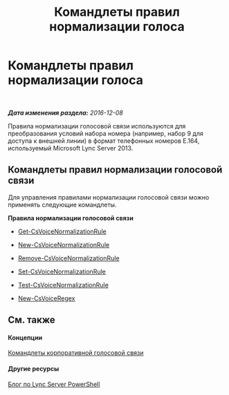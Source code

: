 ﻿---
title: Командлеты правил нормализации голоса
TOCTitle: Командлеты правил нормализации голоса
ms:assetid: 8d500ccb-318b-4bb3-87fe-63bff4d8d436
ms:mtpsurl: https://technet.microsoft.com/ru-ru/library/Gg415662(v=OCS.15)
ms:contentKeyID: 49310468
ms.date: 12/10/2016
mtps_version: v=OCS.15
ms.translationtype: HT
---

# Командлеты правил нормализации голоса

 

_**Дата изменения раздела:** 2016-12-08_

Правила нормализации голосовой связи используются для преобразования условий набора номера (например, набор 9 для доступа к внешней линии) в формат телефонных номеров E.164, используемый Microsoft Lync Server 2013.

## Командлеты правил нормализации голосовой связи

Для управления правилами нормализации голосовой связи можно применять следующие командлеты.

**Правила нормализации голосовой связи**

  -   
    [Get-CsVoiceNormalizationRule](get-csvoicenormalizationrule.md)

  -   
    [New-CsVoiceNormalizationRule](new-csvoicenormalizationrule.md)

  -   
    [Remove-CsVoiceNormalizationRule](remove-csvoicenormalizationrule.md)

  -   
    [Set-CsVoiceNormalizationRule](set-csvoicenormalizationrule.md)

  -   
    [Test-CsVoiceNormalizationRule](test-csvoicenormalizationrule.md)

  -   
    [New-CsVoiceRegex](new-csvoiceregex.md)

## См. также

#### Концепции

[Командлеты корпоративной голосовой связи](lync-server-2013-enterprise-voice-cmdlets.md)  

#### Другие ресурсы

[Блог по Lync Server PowerShell](http://go.microsoft.com/fwlink/?linkid=203150%26clcid=0x419)

